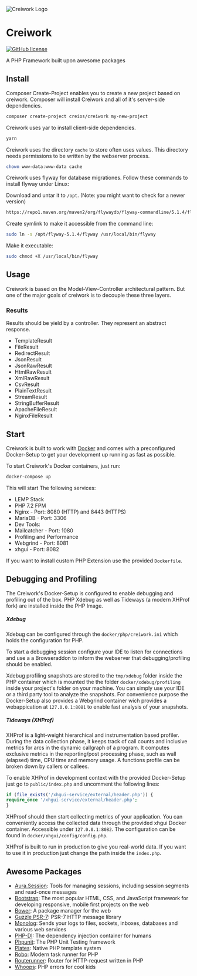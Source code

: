 ![Creiwork Logo](image/creiwork.png?raw=true)

# Creiwork

[![GitHub license](https://img.shields.io/github/license/creios/creiwork.svg)]()

A PHP Framework built upon awesome packages

## Install

Composer Create-Project enables you to create a new project based on creiwork. Composer will install Creiwork and all of it's server-side dependencies.

```sh
composer create-project creios/creiwork my-new-project
```

Creiwork uses yar to install client-side dependencies.

```sh
yarn
```

Creiwork uses the directory ```cache``` to store often uses values. This directory needs permissions to be written by the webserver process. 

```sh
chown www-data:www-data cache 
```

Creiwork uses flyway for database migrationes. Follow these commands to install flyway under Linux:

Download and untar it to ```/opt```. (Note: you might want to check for a newer version)
```sh
https://repo1.maven.org/maven2/org/flywaydb/flyway-commandline/5.1.4/flyway-commandline-5.1.4-linux-x64.tar.gz
```
Create symlink to make it accessible from the command line:
```sh
sudo ln -s /opt/flyway-5.1.4/flyway /usr/local/bin/flyway
```
Make it executable:
```sh
sudo chmod +X /usr/local/bin/flyway
```
## Usage

Creiwork is based on the Model-View-Controller architectural pattern. But one of the major goals of creiwork is to decouple these three layers.

### Results

Results should be yield by a controller. They represent an abstract response.

- TemplateResult
- FileResult
- RedirectResult
- JsonResult
- JsonRawResult
- HtmlRawResult
- XmlRawResult
- CsvResult
- PlainTextResult
- StreamResult
- StringBufferResult
- ApacheFileResult
- NginxFileResult

## Start

Creiwork is built to work with [Docker](https://www.docker.com/what-docker) and comes with a preconfigured Docker-Setup
to get your development up running as fast as possible.

To start Creiwork's Docker containers, just run:

```sh
docker-compose up
```
This will start The following services:
- LEMP Stack
- PHP 7.2 FPM
- Nginx - Port: 8080 (HTTP) and 8443 (HTTPS)
- MariaDB - Port: 3306
- Dev Tools:
- Mailcatcher - Port: 1080
- Profiling and Performance
- Webgrind - Port: 8081
- xhgui - Port: 8082

If you want to install custom PHP Extension use the provided `Dockerfile`.

## Debugging and Profiling

The Creiwork's Docker-Setup is configured to enable debugging and profiling out of the box.
PHP Xdebug as well as Tideways (a modern XHProf fork) are installed inside the PHP Image.

##### Xdebug
Xdebug can be configured through the `docker/php/creiwork.ini` which holds the configuration for PHP.

To start a debugging session configure your IDE to listen for connections and use a a Browseraddon to inform the webserver
that debugging/profiling should be enabled.

Xdebug profiling snapshots are stored to the `tmp/xdebug` folder inside the PHP container which is mounted the the folder
`docker/xdebug/profiling` inside your project's folder on your machine.
You can simply use your IDE or a third party tool to analyze the snapshots.
For convenience purpose the Docker-Setup also provides a Webgrind container wich provides a webappication at `127.0.0.1:8081`
to enable fast analysis of your snapshots.

##### Tideways (XHProf)
XHProf is a light-weight hierarchical and instrumentation based profiler. During the data collection phase, it keeps track of call counts and inclusive metrics for arcs in the dynamic callgraph of a program. It computes exclusive metrics in the reporting/post processing phase, such as wall (elapsed) time, CPU time and memory usage. A functions profile can be broken down by callers or callees.

To enable XHProf in development context with the provided Docker-Setup just go to `public/index.php` and uncomment the following lines:
```php
if (file_exists('/xhgui-service/external/header.php')) {
require_once '/xhgui-service/external/header.php';
}
```
XHProof should then start collecting metrics of your application. You can conveniently access the collected data through the provided xhgui Docker container.
Accessible under `127.0.0.1:8082`.
The configuration can be found in `docker/xhgui/config/config.php`.

XHProf is built to run in production to give you real-world data. If you want to use it in production just change the path
inside the `index.php`.

## Awesome Packages

- [Aura.Session](https://github.com/auraphp/aura.session): Tools for managing sessions, including session segments and read-once messages
- [Bootstrap](https://github.com/twbs/bootstrap): The most popular HTML, CSS, and JavaScript framework for developing responsive, mobile first projects on the web
- [Bower](https://github.com/bower/bower): A package manager for the web
- [Guzzle PSR-7](https://github.com/guzzle/psr7): PSR-7 HTTP message library
- [Monolog](https://github.com/Seldaek/monolog): Sends your logs to files, sockets, inboxes, databases and various web services
- [PHP-DI](https://github.com/PHP-DI/PHP-DI): The dependency injection container for humans
- [Phpunit](https://github.com/sebastianbergmann/phpunit): The PHP Unit Testing framework
- [Plates](https://github.com/thephpleague/plates): Native PHP template system
- [Robo](https://github.com/Codegyre/Robo): Modern task runner for PHP
- [Routerunner](https://github.com/timtegeler/routerunner): Router for HTTP-request written in PHP
- [Whoops](https://github.com/filp/whoops): PHP errors for cool kids
